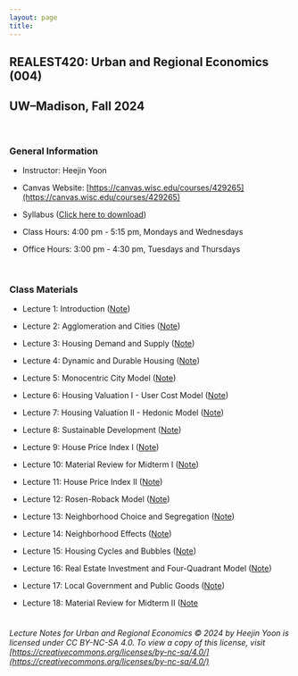 ```yaml
---
layout: page
title: 　
---
```


## **REALEST420: Urban and Regional Economics (004)**
## UW&ndash;Madison, Fall 2024

<br/> 

### General Information

 - Instructor: Heejin Yoon

 - Canvas Website: [https://canvas.wisc.edu/courses/429265](https://canvas.wisc.edu/courses/429265)
   
 - Syllabus ([Click here to download](RE420/RE420_Syllabus_Fall2024.pdf))

 - Class Hours: 4:00 pm - 5:15 pm, Mondays and Wednesdays
 
 - Office Hours: 3:00 pm - 4:30 pm, Tuesdays and Thursdays

<br/> 

### Class Materials

 - Lecture 1: Introduction ([Note](RE420/RE420_Lecture1_Introduction.pdf))
 
 - Lecture 2: Agglomeration and Cities ([Note](RE420/RE420_Lecture2_Agglomeration_and_Cities.pdf))
 
 - Lecture 3: Housing Demand and Supply ([Note](RE420/RE420_Lecture3_Housing_Demand_and_Supply.pdf))

 - Lecture 4: Dynamic and Durable Housing ([Note](RE420/RE420_Lecture4_Dynamic_and_Durable_Housing.pdf))

 - Lecture 5: Monocentric City Model ([Note](RE420/RE420_Lecture5_Monocentric_City.pdf))

 - Lecture 6: Housing Valuation I - User Cost Model ([Note](RE420/RE420_Lecture6_Housing_Valuation_I.pdf))

 - Lecture 7: Housing Valuation II - Hedonic Model ([Note](RE420/RE420_Lecture7_Housing_Valuation_II.pdf))

 - Lecture 8: Sustainable Development ([Note](RE420/RE420_Lecture8_Sustainable_Development.pdf))

 - Lecture 9: House Price Index I ([Note](RE420/RE420_Lecture9_House_Price_Index_I.pdf))

 - Lecture 10: Material Review for Midterm I ([Note](RE420/RE420_Lecture10_Material_Review_for_Midterm1.pdf))

 - Lecture 11: House Price Index II ([Note](RE420/RE420_Lecture11_House_Price_Index_II.pdf))

 - Lecture 12: Rosen-Roback Model ([Note](RE420/RE420_Lecture12_Rosen_Roback_Model.pdf))

 - Lecture 13: Neighborhood Choice and Segregation ([Note](RE420/RE420_Lecture13_Neighborhood_Choice_and_Segregation.pdf))

 - Lecture 14: Neighborhood Effects ([Note](RE420/RE420_Lecture14_Neighborhood_Effects.pdf))

 - Lecture 15: Housing Cycles and Bubbles ([Note](RE420/RE420_Lecture15_Housing_Cycles_and_Bubbles.pdf))

 - Lecture 16: Real Estate Investment and Four-Quadrant Model ([Note](RE420/RE420_Lecture16_Real_Estate_Investment_and_Four-Quadrant_Model.pdf))

 - Lecture 17: Local Government and Public Goods ([Note](RE420/RE420_Lecture17_Local_Government_and_Public_Goods.pdf))

 - Lecture 18: Material Review for Midterm II ([Note](RE420/RE420_Lecture18_Material_Review_for_Midterm2.pdf)
<br/><br/>

###### Lecture Notes for Urban and Regional Economics © 2024 by Heejin Yoon is licensed under CC BY-NC-SA 4.0. To view a copy of this license, visit [https://creativecommons.org/licenses/by-nc-sa/4.0/](https://creativecommons.org/licenses/by-nc-sa/4.0/)


<br/>

